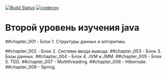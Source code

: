 [![Build Status](https://travis-ci.com/coffeeturbo/job4j_design.svg?branch=master)](https://travis-ci.com/coffeeturbo/job4j_design)
[![codecov](https://codecov.io/gh/coffeeturbo/job4j_design/branch/master/graph/badge.svg)](https://codecov.io/gh/coffeeturbo/job4j_design)
# Второй уровень изучения java 
##chapter_001 - Блок 1. Структуры данных и алгоритмы.

##сhapter_002 - Блок 2. Система ввода вывода.
##chapter_003 - Блок 3. Базы данных.
##chapter_004 - Блок 4. JVM и JMM.
##chapter_005 - Блок 5. TDD.
##chapter_007 - Multithreading.
##chapter_008 - Hibernate.
##chapter_009 - Spring.
